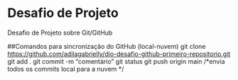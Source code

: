 # Desafio de Projeto
Desafio de Projeto sobre Git/GitHub

##Comandos para sincronização do GitHub (local-nuvem)
git clone https://github.com/adilagabrielly/dio-desafio-github-primeiro-repositorio.git
git add .
git commit -m “comentário”
git status
git push origin main /*envia todos os commits local para a nuvem */ 
